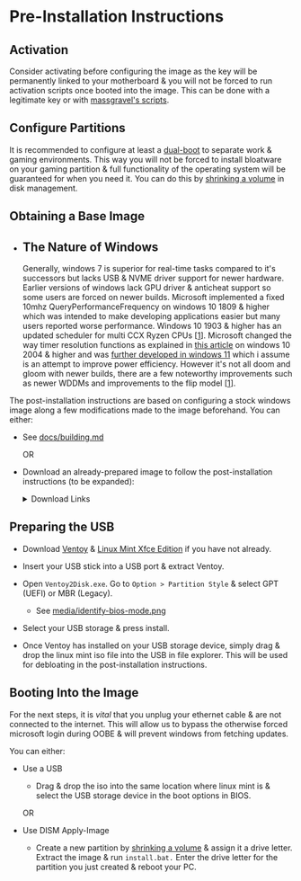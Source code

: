 # Pre-Installation Instructions

## Activation

Consider activating before configuring the image as the key will be permanently linked to your motherboard & you will not be forced to run activation scripts once booted into the image. This can be done with a legitimate key or with [massgravel's scripts](https://github.com/massgravel/Microsoft-Activation-Scripts).

## Configure Partitions

It is recommended to configure at least a [dual-boot](https://en.wikipedia.org/wiki/Multi-booting) to separate work & gaming environments. This way you will not be forced to install bloatware on your gaming partition & full functionality of the operating system will be guaranteed for when you need it. You can do this by [shrinking a volume](https://docs.microsoft.com/en-us/windows-server/storage/disk-management/shrink-a-basic-volume) in disk management.

## Obtaining a Base Image

- ## The Nature of Windows

    Generally, windows 7 is superior for real-time tasks compared to it's successors but lacks USB & NVME driver support for newer hardware. Earlier versions of windows lack GPU driver & anticheat support so some users are forced on newer builds. Microsoft implemented a fixed 10mhz QueryPerformanceFrequency on windows 10 1809 & higher which was intended to make developing applications easier but many users reported worse performance. Windows 10 1903 & higher has an updated scheduler for multi CCX Ryzen CPUs [[1](https://i.redd.it/y8nxtm08um331.png)]. Microsoft changed the way timer resolution functions as explained in [this article](https://randomascii.wordpress.com/2020/10/04/windows-timer-resolution-the-great-rule-change/) on windows 10 2004 & higher and was [further developed in windows 11](https://twitter.com/amitxv/status/1491357305535070211) which i assume is an attempt to improve power efficiency. However it's not all doom and gloom with newer builds, there are a few noteworthy improvements such as newer WDDMs and improvements to the flip model [[1](https://devblogs.microsoft.com/directx/dxgi-flip-model/)]. 


The post-installation instructions are based on configuring a stock windows image along a few modifications made to the image beforehand. You can either:

- See [docs/building.md](../docs/building.md)

    OR

- Download an already-prepared image to follow the post-installation instructions (to be expanded):

    <details>
    <summary>Download Links</summary>

    - By downloading & using any of the images provided, you agree to [Microsoft's Terms](https://www.microsoft.com/en-us/Useterms/Retail/Windows/10/UseTerms_Retail_Windows_10_English.htm). None of these images are preactivated.

    - [Windows 10 21H2](https://drive.google.com/u/1/uc?id=19-bHJyMOfc2pm7VENDKOvlAefPa-UFvM&export=download)

        - SHA-1: ``335106bdc932e601a8349e4dbb8077db009bbe8a``

    </details>

## Preparing the USB

- Download [Ventoy](https://github.com/ventoy/Ventoy/releases) & [Linux Mint Xfce Edition](https://linuxmint.com/edition.php?id=294) if you have not already.

- Insert your USB stick into a USB port & extract Ventoy.

- Open ``Ventoy2Disk.exe``. Go to ``Option > Partition Style`` & select GPT (UEFI) or MBR (Legacy).

    - See [media/identify-bios-mode.png](../media/identify-bios-mode.png)

- Select your USB storage & press install.

- Once Ventoy has installed on your USB storage device, simply drag & drop the linux mint iso file into the USB in file explorer. This will be used for debloating in the post-installation instructions.

## Booting Into the Image

For the next steps, it is *vital* that you unplug your ethernet cable & are not connected to the internet. This will allow us to bypass the otherwise forced microsoft login during OOBE & will prevent windows from fetching updates. 

You can either:

- Use a USB

    - Drag & drop the iso into the same location where linux mint is & select the USB storage device in the boot options in BIOS.
        
    OR

- Use DISM Apply-Image

    - Create a new partition by [shrinking a volume](https://docs.microsoft.com/en-us/windows-server/storage/disk-management/shrink-a-basic-volume) & assign it a drive letter. Extract the image & run ``install.bat.`` Enter the drive letter for the partition you just created & reboot your PC.
